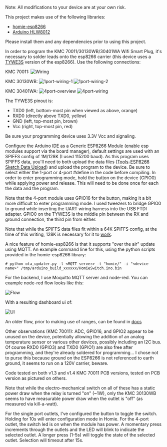 Note: All modifications to your device are at your own risk.

This project makes use of the following libraries:

 * [homie-esp8266][1]
 * [Arduino HLW8012][2]

Please install them and any dependencies prior to using this project.

In order to program the KMC 70011/30130WB/30401WA Wifi Smart Plug, it's
necessary to solder leads onto the esp8266 carrier (this device uses a
[TYWE3S][3] version of the esp8266).  Use the following connections:

KMC 70011:
![Wiring](/docs/wiring.jpg)

KMC 30130WB:
![1port-wiring-1](/docs/1port-wiring-1.jpg)
![1port-wiring-2](/docs/1port-wiring-2.jpg)

KMC 30401WA:
![4port-overview](/docs/4port-overview.jpg)
![4port-wiring](/docs/4port-wiring.jpg)

The TYWE3S pinout is:

 * TXD0 (left, bottom-most pin when viewed as above, orange)
 * RXD0 (directly above TXD0, yellow)
 * GND (left, top-most pin, brown)
 * Vcc (right, top-most pin, red)

Be sure your programming device uses 3.3V Vcc and signaling.

Configure the Arduino IDE as a Generic ESP8266 Module (enable esp
modules support via the board manager), default settings are used with
an SPIFFS config of 1M/128K (I used 115200 baud).  As this program
uses SPIFFS data, you'll need to both upload the data files
([Tools-ESP8266 Sketch Data Upload][4]) and upload the program to the
device.  Be sure to select either the 1-port or 4-port #define in the
code before compiling.  In order to enter programming mode, hold the
button on the device (GPIO0) while applying power and release.
This will need to be done once for each the data and the program.

Note that the 4-port module uses GPIO16 for the button, making it
a bit more difficult to enter programming mode.  I used tweezers
to bridge GPIO0 to ground while inserting the UART wiring harness
into the USB FTDI adapter.  GPIO0 on the TYWE3S is the middle pin
between the RX and ground connection, the third pin from either.

Note that while the SPIFFS data files fit within a 64K SPIFFS config,
at the time of this writing, 128K is necessary for it to [work][5].

A nice feature of homie-esp8266 is that it supports "over the air"
update using MQTT.  An example command line for this, using the
python scripts provided in the homie-esp8266 library:

```
# python ota_updater.py -l <MQTT server> -t "homie/" -i "<device name>" /tmp/arduino_build_xxxxxx/HomieSwitch.ino.bin
```

For the backend, I use Moquitto MQTT server and node-red.  You can
example node-red flow looks like this:

![Flow](/docs/node-red-editor.png)

With a resulting dashboard ui of:

![UI](/docs/node-red-ui.jpg)

An older flow, prior to making use of ranges, can be found in [docs](/docs/node-red.json)

Other observations (KMC 70011): ADC, GPIO16, and GPIO2 appear to be
unused on the device, potentially allowing the addition of an analog
temperature sensor or various other devices, possibly including an I2C
bus.  Of course RXD0 (GPIO3) and TXD0 (GPIO1) are also free after
programming, and they're already soldered for programming...  I chose
not to purse this because ground on the ESP8266 is not referenced to
earth ground, it seems to run on a 120V carrier, beware.

Code tested on both v1.3 and v1.4 KMC 70011 PCB versions, tested on
PCB version as pictured on others.

Note that while the electro-mechanical switch on all of these has a
static power draw when the relay is turned "on" (~1W), only the KMC
30130WB seems to have measurable power draw when the outlet is "off"
(as measured via kill-a-watt).

For the single port outlets, I've configured the button to toggle the
switch.  Holding for 10s will enter configuration mode in Homie.  For
the 4-port outlet, the switch led is on when the module has power.  A
momentary press increments through the outlets and the LED will blink
to indicate the selected outlet.  A longer press (1-5s) will toggle
the state of the selected outlet.  Selection will timeout after 15s.

[1]:https://github.com/marvinroger/homie-esp8266
[2]:https://bitbucket.org/xoseperez/hlw8012
[3]:https://docs.tuya.com/en/hardware/WiFi-module/wifi-e3s-module.html
[4]:http://esp8266.github.io/Arduino/versions/2.0.0/doc/filesystem.html#uploading-files-to-file-system
[5]:https://github.com/marvinroger/homie-esp8266/issues/469
